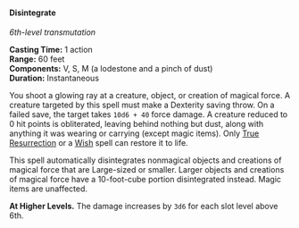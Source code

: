 #### Disintegrate
<!-- markdownlint-disable link-image-reference-definitions -->
[_metadata_:spell_name]:- "Disintegrate"
[_metadata_:spell_level]:- "6"
[_metadata_:spell_school]:- "transmutation"
[_metadata_:ritual]:- "false"
[_metadata_:casting_time_amount]:- "1"
[_metadata_:casting_time_unit]:- "action"
[_metadata_:range]:- "60 feet"
[_metadata_:target]:- "A creature, object, or creation of magical force"
[_metadata_:components_verbal]:- "true"
[_metadata_:components_somatic]:- "true"
[_metadata_:components_material]:- "true"
[_metadata_:components_material_description]:- "a lodestone and a pinch of dust"
[_metadata_:duration]:- "Instantaneous"
[_metadata_:concentration]:- "false"
[_metadata_:saving_throw]:- "Dexterity"
[_metadata_:saving_throw_success]:- "avoid_effect"
[_metadata_:damage_formula]:- "10d6 + 40"
[_metadata_:damage_type]:- "force"
[_metadata_:compared_to_wotc_srd_5.1]:- "mechanics_same_wording_different"
[_metadata_:compared_to_a5e_srd]:- "mechanics_same_wording_different"
<!-- markdownlint-disable-next-line no-emphasis-as-heading -->
_6th-level transmutation_

**Casting Time:** 1 action \
**Range:** 60 feet \
**Components:** V, S, M (a lodestone and a pinch of dust) \
**Duration:** Instantaneous

You shoot a glowing ray at a creature, object, or creation of magical force.
A creature targeted by this spell must make a Dexterity saving throw.
On a failed save, the target takes `10d6 + 40` force damage.
A creature reduced to 0 hit points is obliterated, leaving behind nothing but dust, along with anything it was wearing or carrying (except magic items).
Only [True Resurrection](#True_Resurrection_true_resurrection) or a [Wish](#Wish_wish) spell can restore it to life.

This spell automatically disintegrates nonmagical objects and creations of magical force that are Large-sized or smaller.
Larger objects and creations of magical force have a 10-foot-cube portion disintegrated instead.
Magic items are unaffected.

**At Higher Levels.**
The damage increases by `3d6` for each slot level above 6th.
